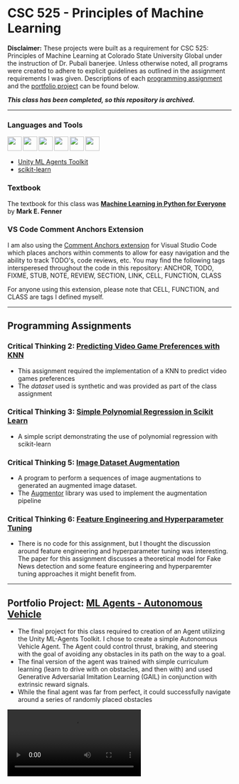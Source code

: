 # CSC 525 - Principles of Machine Learning
**Disclaimer:** These projects were built as a requirement for CSC 525: Principles of Machine Learning at Colorado State University Global under the instruction of Dr. Pubali banerjee. Unless otherwise noted, all programs were created to adhere to explicit guidelines as outlined in the assignment requirements I was given. Descriptions of each [programming assignment](#programming-assignments) and the [portfolio project](#portfolio-project) can be found below.

*****This class has been completed, so this repository is archived.*****
___

### Languages and Tools
[<img align="left" height="32" width="32" src="https://cdn.svgporn.com/logos/python.svg" />](https://www.python.org)
[<img align="left" height="32" width="32" src="https://www.psych.mcgill.ca/labs/mogillab/anaconda2/lib/python2.7/site-packages/anaconda_navigator/static/images/anaconda-icon-512x512.png" />](https://www.anaconda.com/pricing)
[<img align="left" height="32" width="32" src="https://cdn.svgporn.com/logos/visual-studio-code.svg" />](https://code.visualstudio.com)
[<img align="left" height="32" width="32" src="https://cdn.svgporn.com/logos/git-icon.svg" />](https://git-scm.com)
[<img align="left" height="32" width="32" src="https://cdn.svgporn.com/logos/gitkraken.svg" />](https://www.gitkraken.com)
[<img align="left" height="32" width="32" src="https://cdn.freebiesupply.com/logos/large/2x/unity-69-logo-black-and-white.png" />](https://unity.com)
<br />
<br />

- [Unity ML Agents Toolkit](https://github.com/Unity-Technologies/ml-agents)
- [scikit-learn](https://scikit-learn.org/stable/)
### Textbook
The textbook for this class was [**Machine Learning in Python for Everyone**](https://www.oreilly.com/library/view/machine-learning-with/9780134845708/) by **Mark E. Fenner**
### VS Code Comment Anchors Extension
I am also using the [Comment Anchors extension](https://marketplace.visualstudio.com/items?itemName=ExodiusStudios.comment-anchors) for Visual Studio Code which places anchors within comments to allow for easy navigation and the ability to track TODO's, code reviews, etc. You may find the following tags intersperesed throughout the code in this repository: ANCHOR, TODO, FIXME, STUB, NOTE, REVIEW, SECTION, LINK, CELL, FUNCTION, CLASS

For anyone using this extension, please note that CELL, FUNCTION, and CLASS are tags I defined myself. 
<br />
___

## Programming Assignments

### Critical Thinking 2: [Predicting Video Game Preferences with KNN](CT%202/)
- This assignment required the implementation of a KNN to predict video games preferences 
- The *dataset* used is synthetic and was provided as part of the class assignment

### Critical Thinking 3: [Simple Polynomial Regression in Scikit Learn](CT%203/)
- A simple script demonstrating the use of polynomial regression with scikit-learn

### Critical Thinking 5: [Image Dataset Augmentation](CT%205/)
- A program to perform a sequences of image augmentations to generated an augmented image dataset.
- The [Augmentor](https://augmentor.readthedocs.io/en/master/) library was used to implement the augmentation pipeline

### Critical Thinking 6: [Feature Engineering and Hyperparameter Tuning](CT%206/)
- There is no code for this assignment, but I thought the discussion around feature engineering and hyperparameter tuning was interesting. The paper for this assignment discusses a theoretical model for Fake News detection and some feature engineering and hyperparemter tuning approaches it might benefit from. 

___

## Portfolio Project: [ML Agents - Autonomous Vehicle](Portfolio%20Project/)
- The final project for this class required to creation of an Agent utilizing the Unity ML-Agents Toolkit. I chose to create a simple Autonomous Vehicle Agent. The Agent could control thrust, braking, and steering with the goal of avoiding any obstacles in its path on the way to a goal.
- The final version of the agent was trained with simple curriculum learning (learn to drive with on obstacles, and then with) and used Generative Adversarial Imitation Learning (GAIL) in conjunction with extrinsic reward signals.
- While the final agent was far from perfect, it could successfully navigate around a series of randomly placed obstacles

![](Portfolio%20Project/Video/recording.mp4)